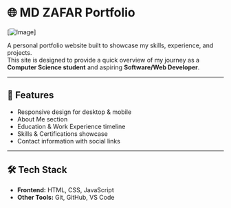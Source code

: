 # 🌐 MD ZAFAR Portfolio

[![Image](https://github.com/user-attachments/assets/d959a1fc-d811-42c0-bac6-42ed70b4d133)]

A personal portfolio website built to showcase my skills, experience, and projects.  
This site is designed to provide a quick overview of my journey as a **Computer Science student** and aspiring **Software/Web Developer**.

---

## 🚀 Features
- Responsive design for desktop & mobile
- About Me section
- Education & Work Experience timeline
- Skills & Certifications showcase
- Contact information with social links

---

## 🛠️ Tech Stack
- **Frontend:** HTML, CSS, JavaScript  
- **Other Tools:** Git, GitHub, VS Code  
